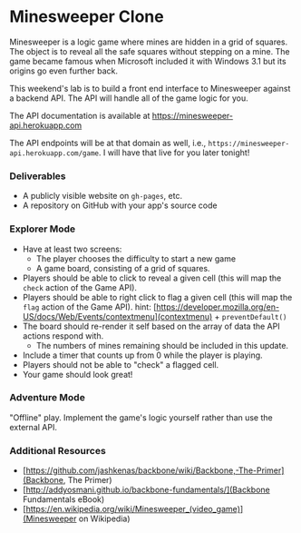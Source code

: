 # Minesweeper Clone

Minesweeper is a logic game where mines are hidden in a grid of squares. The object is to reveal all the safe squares without stepping on a mine. The game became famous when Microsoft included it with Windows 3.1 but its origins go even further back.

This weekend's lab is to build a front end interface to Minesweeper against a backend API. The API will handle all of the game logic for you.

The API documentation is available at https://minesweeper-api.herokuapp.com

The API endpoints will be at that domain as well, i.e., `https://minesweeper-api.herokuapp.com/game`. I will have that live for you later tonight!

### Deliverables

- A publicly visible website on `gh-pages`, etc.
- A repository on GitHub with your app's source code

### Explorer Mode

- Have at least two screens:
  - The player chooses the difficulty to start a new game
  - A game board, consisting of a grid of squares.
- Players should be able to click to reveal a given cell (this will map the `check` action of the Game API).
- Players should be able to right click to flag a given cell (this will map the `flag` action of the Game API). hint: [https://developer.mozilla.org/en-US/docs/Web/Events/contextmenu](contextmenu) + `preventDefault()`
- The board should re-render it self based on the array of data the API actions respond with.
  - The numbers of mines remaining should be included in this update.
- Include a timer that counts up from 0 while the player is playing.
- Players should not be able to "check" a flagged cell.
- Your game should look great!

### Adventure Mode

"Offline" play. Implement the game's logic yourself rather than use the external API.

### Additional Resources

- [https://github.com/jashkenas/backbone/wiki/Backbone,-The-Primer](Backbone, The Primer)
- [http://addyosmani.github.io/backbone-fundamentals/](Backbone Fundamentals eBook)
- [https://en.wikipedia.org/wiki/Minesweeper_(video_game)](Minesweeper on Wikipedia)
